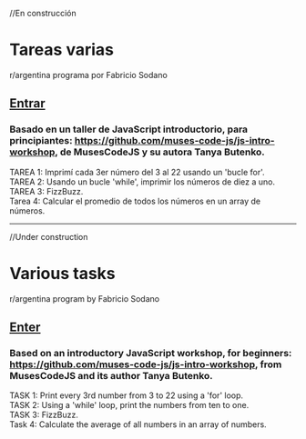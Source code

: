 //En construcción

# Tareas varias
r/argentina programa por Fabricio Sodano
  
## [Entrar](https://nachokai.github.io/Tarea-Clase-4/)  

### Basado en un taller de JavaScript introductorio, para principiantes: https://github.com/muses-code-js/js-intro-workshop, de MusesCodeJS y su autora Tanya Butenko.

TAREA 1: Imprimí cada 3er número del 3 al 22 usando un 'bucle for'.  
TAREA 2: Usando un bucle 'while', imprimir los números de diez a uno.  
TAREA 3: FizzBuzz.  
Tarea 4: Calcular el promedio de todos los números en un array de números.  
____________________________________

//Under construction

# Various tasks
r/argentina program by Fabricio Sodano
  
## [Enter](https://nachokai.github.io/Tarea-Clase-4/)

### Based on an introductory JavaScript workshop, for beginners: https://github.com/muses-code-js/js-intro-workshop, from MusesCodeJS and its author Tanya Butenko.

TASK 1: Print every 3rd number from 3 to 22 using a 'for' loop.  
TASK 2: Using a 'while' loop, print the numbers from ten to one.  
TASK 3: FizzBuzz.  
Task 4: Calculate the average of all numbers in an array of numbers.  
